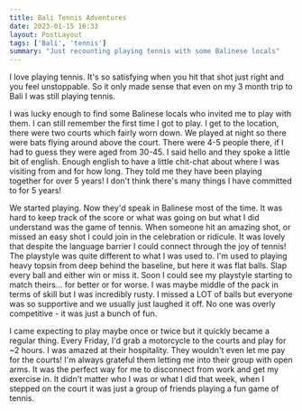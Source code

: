 ```yaml
---
title: Bali Tennis Adventures
date: 2023-01-15 16:33 
layout: PostLayout
tags: ['Bali', 'tennis']
summary: "Just recounting playing tennis with some Balinese locals"
---
```


I love playing tennis.
It's so satisfying when you hit that shot just right and you feel unstoppable.
So it only made sense that even on my 3 month trip to Bali I was still playing tennis.

I was lucky enough to find some Balinese locals who invited me to play with them. 
I can still remember the first time I got to play.
I get to the location, there were two courts which fairly worn down.
We played at night so there were bats flying around above the court.
There were 4-5 people there, if I had to guess they were aged from 30-45.
I said hello and they spoke a little bit of english.
Enough english to have a little chit-chat about where I was visiting from and for how long.
They told me they have been playing together for over 5 years! I don't think there's many things I have committed to for 5 years!

We started playing.
Now they'd speak in Balinese most of the time. It was hard to keep track of the score or what was going on but what I did understand was the game of tennis.
When someone hit an amazing shot, or missed an easy shot I could join in the celebration or ridicule.
It was lovely that despite the language barrier I could connect through the joy of tennis!
The playstyle was quite different to what I was used to.
I'm used to playing heavy topsin from deep behind the baseline, but here it was flat balls.
Slap every ball and either win or miss it.
Soon I could see my playstyle starting to match theirs... for better or for worse.
I was maybe middle of the pack in terms of skill but I was incredibly rusty.
I missed a LOT of balls but everyone was so supportive and we usually just laughed it off.
No one was overly competitive - it was just a bunch of fun.

I came expecting to play maybe once or twice but it quickly became a regular thing.
Every Friday, I'd grab a motorcycle to the courts and play for ~2 hours.
I was amazed at their hospitality. They wouldn't even let me pay for the courts!
I'm always grateful them letting me into their group with open arms.
It was the perfect way for me to disconnect from work and get my exercise in.
It didn't matter who I was or what I did that week, when I stepped on the court it was just a group of friends playing a fun game of tennis.

